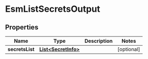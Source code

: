 

# EsmListSecretsOutput


## Properties

| Name | Type | Description | Notes |
|------------ | ------------- | ------------- | -------------|
|**secretsList** | [**List&lt;SecretInfo&gt;**](SecretInfo.md) |  |  [optional] |



